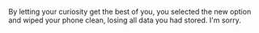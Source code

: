 By letting your curiosity get the best of you, you selected the new option and wiped your phone clean, losing all data you had stored.  I'm sorry.